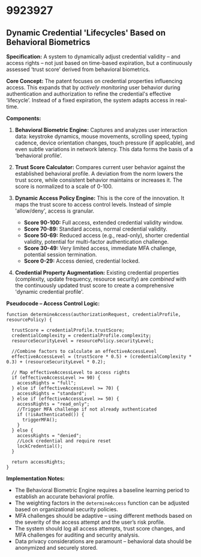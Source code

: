 # 9923927

## Dynamic Credential 'Lifecycles' Based on Behavioral Biometrics

**Specification:** A system to dynamically adjust credential validity – and access rights – not just based on time-based expiration, but a continuously assessed ‘trust score’ derived from behavioral biometrics.

**Core Concept:**  The patent focuses on credential properties influencing access. This expands that by *actively monitoring* user behavior during authentication and authorization to refine the credential's effective ‘lifecycle’. Instead of a fixed expiration, the system adapts access in real-time.

**Components:**

1.  **Behavioral Biometric Engine:** Captures and analyzes user interaction data: keystroke dynamics, mouse movements, scrolling speed, typing cadence, device orientation changes, touch pressure (if applicable), and even subtle variations in network latency. This data forms the basis of a ‘behavioral profile’.

2.  **Trust Score Calculator:**  Compares current user behavior against the established behavioral profile.  A deviation from the norm lowers the trust score, while consistent behavior maintains or increases it. The score is normalized to a scale of 0-100.

3.  **Dynamic Access Policy Engine:**  This is the core of the innovation. It maps the trust score to access control levels.  Instead of simple 'allow/deny', access is granular. 

    *   **Score 90-100:** Full access, extended credential validity window.
    *   **Score 70-89:** Standard access, normal credential validity.
    *   **Score 50-69:** Reduced access (e.g., read-only), shorter credential validity, potential for multi-factor authentication challenge.
    *   **Score 30-49:** Very limited access, immediate MFA challenge, potential session termination.
    *   **Score 0-29:** Access denied, credential locked.

4.  **Credential Property Augmentation:** Existing credential properties (complexity, update frequency, resource security) are *combined* with the continuously updated trust score to create a comprehensive 'dynamic credential profile'.

**Pseudocode – Access Control Logic:**

```
function determineAccess(authorizationRequest, credentialProfile, resourcePolicy) {

  trustScore = credentialProfile.trustScore;
  credentialComplexity = credentialProfile.complexity;
  resourceSecurityLevel = resourcePolicy.securityLevel;

  //Combine factors to calculate an effectiveAccessLevel
  effectiveAccessLevel = (trustScore * 0.5) + (credentialComplexity * 0.3) + (resourceSecurityLevel * 0.2);

  // Map effectiveAccessLevel to access rights
  if (effectiveAccessLevel >= 90) {
    accessRights = "full";
  } else if (effectiveAccessLevel >= 70) {
    accessRights = "standard";
  } else if (effectiveAccessLevel >= 50) {
    accessRights = "read_only";
    //Trigger MFA challenge if not already authenticated
    if (!isAuthenticated()) {
      triggerMFA();
    }
  } else {
    accessRights = "denied";
    //Lock credential and require reset
    lockCredential();
  }

  return accessRights;
}
```

**Implementation Notes:**

*   The Behavioral Biometric Engine requires a baseline learning period to establish an accurate behavioral profile.
*   The weighting factors in the `determineAccess` function can be adjusted based on organizational security policies.
*   MFA challenges should be adaptive – using different methods based on the severity of the access attempt and the user’s risk profile.
*   The system should log all access attempts, trust score changes, and MFA challenges for auditing and security analysis.
*   Data privacy considerations are paramount – behavioral data should be anonymized and securely stored.